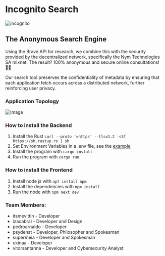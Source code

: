 # Incognito Search
![incognito](https://github.com/TupiNymQuim/search/assets/95882160/cd11d0c9-4594-4989-b518-7f25ef1a663b)

## The Anonymous Search Engine

Using the Brave API for research, we combine this with the security provided by the decentralized network, specifically the Nym Technologies SA mixnet. The result? 100% anonymous and secure online consultations! 🥷🏼

Our search tool preserves the confidentiality of metadata by ensuring that each application fetch occurs across a distributed network, further reinforcing user privacy.

### Application Topology
![image](https://github.com/TupiNymQuim/search/assets/95882160/4af7a596-fb6e-4ae1-a0d1-abc1d9f789bb)



### How to install the Backend

1) Install the Rust
`curl --proto '=https' --tlsv1.2 -sSf https://sh.rustup.rs | sh`
2) Set Environment Variables in a .env file, see the [example](https://github.com/TupiNymQuim/search/blob/final/.env-example)
3) Install the program with `cargo install`
4) Run the program with `cargo run`


### How to install the Frontend

1) Install node js with `apt install npm`
2) Install the dependencies with `npm install`
3) Run the node with `npm next dev`


### Team Members:

- itsmevittin - Developer
- izacabral - Developer and Design
- pedroarnaldo - Developer
- psydenst - Developer, Philosopher and Spokesman
- supermeia - Developer and Spokesman
- ukinaa - Developer
- vitorsantanna  - Developer and Cybersecurity Analyst
